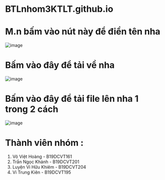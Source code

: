 # BTLnhom3KTLT.github.io

# M.n bấm vào nút này để điền tên nha
![image](https://user-images.githubusercontent.com/92570598/143170774-016f7c44-8161-40ca-ba43-80088ebbd07a.png)

# Bấm vào đây để tải về nha
![image](https://user-images.githubusercontent.com/92570598/143170933-83283799-b0ae-45c0-bbab-b69d3251a288.png)

# Bấm vào đây để tải file lên nha 1 trong 2 cách 
![image](https://user-images.githubusercontent.com/92570598/143171129-9b646ac7-7da1-4b5f-abc8-d6248b6c31a0.png)

# Thành viên nhóm :
  1. Võ Việt Hoàng - B19DCVT161
  2. Trần Ngọc Khánh - B19DCVT201
  3. Luyện Vi Hữu Khiêm - B19DCVT204
  4. Vi Trung Kiên - B19DCVT195
